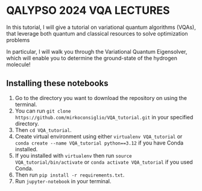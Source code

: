 # QALYPSO 2024 VQA LECTURES

In this tutorial, I will give a tutorial on variational quantum algorithms (VQAs), 
that leverage both quantum and classical resources to solve optimization problems

In particular, I will walk you through the Variational Quantum Eigensolver, 
which will enable you to determine the ground-state of the hydrogen molecule!

## Installing these notebooks

1. Go to the directory you want to download the repository on using the terminal.
2. You can run `git clone https://github.com/mirkoconsiglio/VQA_tutorial.git` in your specified directory.
3. Then `cd VQA_tutorial`.
4. Create virtual environment using either `virtualenv VQA_tutorial` or `conda create --name VQA_tutorial python==3.12` if you have Conda installed.
5. If you installed with `virtualenv` then run `source VQA_tutorial/bin/activate` or `conda activate VQA_tutorial` if you used Conda.
6. Then run `pip install -r requirements.txt`.
7. Run `jupyter-notebook` in your terminal.